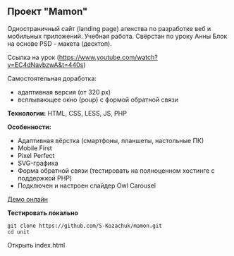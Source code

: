## Проект "Mamon"

Одностраничный сайт (landing page) агенства по разработке веб и мобильных приложений. Учебная работа. Свёрстан по уроку Анны Блок на основе PSD - макета (десктоп).

Ссылка на урок (https://www.youtube.com/watch?v=EC4dNavbzwA&t=440s)

Самостоятельная доработка:

-   адаптивная версия (от 320 px)
-   всплывающее окно (poup) c формой обратной связи

**Технологии:** HTML, CSS, LESS, JS, PHP

**Особенности:**

-   Адаптивная вёрстка (смартфоны, планшеты, настольные ПК)
-   Mobile First
-   Pixel Perfect
-   SVG-графика
-   Форма обратной связи (тестировать на полноценном хостинге с поддержкой PHP)
-   Подключен и настроен слайдер Owl Carousel

[Демо онлайн](https://s-kozachuk.github.io/mamon)

**Тестировать локально**

```
git clone https://github.com/S-Kozachuk/mamon.git
cd unit
```

Открыть index.html
